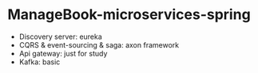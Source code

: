 # ManageBook-microservices-spring
+ Discovery server: eureka
+ CQRS & event-sourcing & saga: axon framework
+ Api gateway: just for study
+ Kafka: basic
